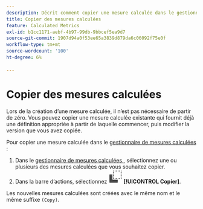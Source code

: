 ```yaml
---
description: Décrit comment copier une mesure calculée dans le gestionnaire de mesures calculées.
title: Copier des mesures calculées
feature: Calculated Metrics
exl-id: b1cc1171-aebf-4b97-99db-9bbcef5ea9d7
source-git-commit: 1907d94a0f53ee65a3839d879da6c06092f75e0f
workflow-type: tm+mt
source-wordcount: '100'
ht-degree: 6%

---
```


# Copier des mesures calculées

Lors de la création d’une mesure calculée, il n’est pas nécessaire de partir de zéro. Vous pouvez copier une mesure calculée existante qui fournit déjà une définition appropriée à partir de laquelle commencer, puis modifier la version que vous avez copiée.

Pour copier une mesure calculée dans le [gestionnaire de mesures calculées](cm-manager.md) :

1. Dans le [ gestionnaire de mesures calculées ](cm-manager.md), sélectionnez une ou plusieurs des mesures calculées que vous souhaitez copier.
1. Dans la barre d’actions, sélectionnez ![Copier](/help/assets/icons/Copy.svg) **[!UICONTROL Copier]**.

Les nouvelles mesures calculées sont créées avec le même nom et le même suffixe `(Copy)`.
